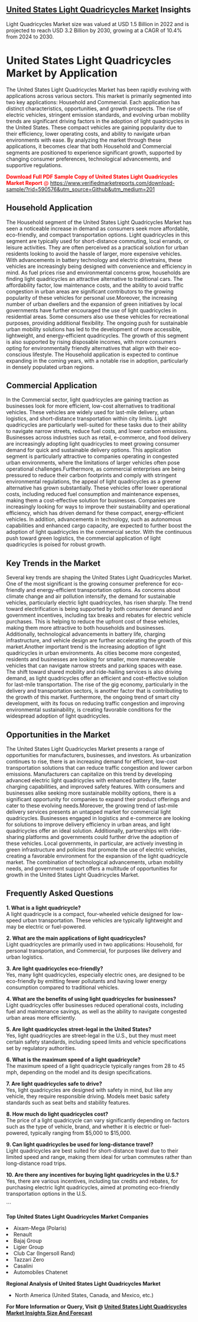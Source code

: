 <h2><a href="https://www.verifiedmarketreports.com/download-sample/?rid=590576&amp;utm_source=Github&amp;utm_medium=201" target="_blank">United States Light Quadricycles Market</a> Insights</h2><p>Light Quadricycles Market size was valued at USD 1.5 Billion in 2022 and is projected to reach USD 3.2 Billion by 2030, growing at a CAGR of 10.4% from 2024 to 2030.</p><p><h1>United States Light Quadricycles Market by Application</h1><p>The United States Light Quadricycles Market has been rapidly evolving with applications across various sectors. This market is primarily segmented into two key applications: Household and Commercial. Each application has distinct characteristics, opportunities, and growth prospects. The rise of electric vehicles, stringent emission standards, and evolving urban mobility trends are significant driving factors in the adoption of light quadricycles in the United States. These compact vehicles are gaining popularity due to their efficiency, lower operating costs, and ability to navigate urban environments with ease. By analyzing the market through these applications, it becomes clear that both Household and Commercial segments are positioned to experience significant growth, supported by changing consumer preferences, technological advancements, and supportive regulations.<p><span class=""><span style="color: #ff0000;"><strong>Download Full PDF Sample Copy of United States Light Quadricycles Market Report</strong> @ </span><a href="https://www.verifiedmarketreports.com/download-sample/?rid=590576&amp;utm_source=Github&amp;utm_medium=201" target="_blank">https://www.verifiedmarketreports.com/download-sample/?rid=590576&amp;utm_source=Github&amp;utm_medium=201</a></span></p></p><h2>Household Application</h2><p>The Household segment of the United States Light Quadricycles Market has seen a noticeable increase in demand as consumers seek more affordable, eco-friendly, and compact transportation options. Light quadricycles in this segment are typically used for short-distance commuting, local errands, or leisure activities. They are often perceived as a practical solution for urban residents looking to avoid the hassle of larger, more expensive vehicles. With advancements in battery technology and electric drivetrains, these vehicles are increasingly being designed with convenience and efficiency in mind. As fuel prices rise and environmental concerns grow, households are finding light quadricycles an attractive alternative to traditional cars. The affordability factor, low maintenance costs, and the ability to avoid traffic congestion in urban areas are significant contributors to the growing popularity of these vehicles for personal use.Moreover, the increasing number of urban dwellers and the expansion of green initiatives by local governments have further encouraged the use of light quadricycles in residential areas. Some consumers also use these vehicles for recreational purposes, providing additional flexibility. The ongoing push for sustainable urban mobility solutions has led to the development of more accessible, lightweight, and energy-efficient quadricycles. The growth of this segment is also supported by rising disposable incomes, with more consumers opting for environmentally friendly alternatives that align with their eco-conscious lifestyle. The Household application is expected to continue expanding in the coming years, with a notable rise in adoption, particularly in densely populated urban regions.<h2>Commercial Application</h2><p>In the Commercial sector, light quadricycles are gaining traction as businesses look for more efficient, low-cost alternatives to traditional vehicles. These vehicles are widely used for last-mile delivery, urban logistics, and short-distance transportation within city limits. Light quadricycles are particularly well-suited for these tasks due to their ability to navigate narrow streets, reduce fuel costs, and lower carbon emissions. Businesses across industries such as retail, e-commerce, and food delivery are increasingly adopting light quadricycles to meet growing consumer demand for quick and sustainable delivery options. This application segment is particularly attractive to companies operating in congested urban environments, where the limitations of larger vehicles often pose operational challenges.Furthermore, as commercial enterprises are being pressured to reduce their carbon footprints and comply with stringent environmental regulations, the appeal of light quadricycles as a greener alternative has grown substantially. These vehicles offer lower operational costs, including reduced fuel consumption and maintenance expenses, making them a cost-effective solution for businesses. Companies are increasingly looking for ways to improve their sustainability and operational efficiency, which has driven demand for these compact, energy-efficient vehicles. In addition, advancements in technology, such as autonomous capabilities and enhanced cargo capacity, are expected to further boost the adoption of light quadricycles in the commercial sector. With the continuous push toward green logistics, the commercial application of light quadricycles is poised for robust growth.<h2>Key Trends in the Market</h2><p>Several key trends are shaping the United States Light Quadricycles Market. One of the most significant is the growing consumer preference for eco-friendly and energy-efficient transportation options. As concerns about climate change and air pollution intensify, the demand for sustainable vehicles, particularly electric light quadricycles, has risen sharply. The trend toward electrification is being supported by both consumer demand and government incentives, including tax breaks and rebates for electric vehicle purchases. This is helping to reduce the upfront cost of these vehicles, making them more attractive to both households and businesses. Additionally, technological advancements in battery life, charging infrastructure, and vehicle design are further accelerating the growth of this market.Another important trend is the increasing adoption of light quadricycles in urban environments. As cities become more congested, residents and businesses are looking for smaller, more maneuverable vehicles that can navigate narrow streets and parking spaces with ease. The shift toward shared mobility and ride-hailing services is also driving demand, as light quadricycles offer an efficient and cost-effective solution for last-mile transportation. The rise of the gig economy, particularly in the delivery and transportation sectors, is another factor that is contributing to the growth of this market. Furthermore, the ongoing trend of smart city development, with its focus on reducing traffic congestion and improving environmental sustainability, is creating favorable conditions for the widespread adoption of light quadricycles.<h2>Opportunities in the Market</h2><p>The United States Light Quadricycles Market presents a range of opportunities for manufacturers, businesses, and investors. As urbanization continues to rise, there is an increasing demand for efficient, low-cost transportation solutions that can reduce traffic congestion and lower carbon emissions. Manufacturers can capitalize on this trend by developing advanced electric light quadricycles with enhanced battery life, faster charging capabilities, and improved safety features. With consumers and businesses alike seeking more sustainable mobility options, there is a significant opportunity for companies to expand their product offerings and cater to these evolving needs.Moreover, the growing trend of last-mile delivery services presents an untapped market for commercial light quadricycles. Businesses engaged in logistics and e-commerce are looking for solutions to improve delivery efficiency in urban areas, and light quadricycles offer an ideal solution. Additionally, partnerships with ride-sharing platforms and governments could further drive the adoption of these vehicles. Local governments, in particular, are actively investing in green infrastructure and policies that promote the use of electric vehicles, creating a favorable environment for the expansion of the light quadricycle market. The combination of technological advancements, urban mobility needs, and government support offers a multitude of opportunities for growth in the United States Light Quadricycles Market.<h2>Frequently Asked Questions</h2><p><b>1. What is a light quadricycle?</b><br>A light quadricycle is a compact, four-wheeled vehicle designed for low-speed urban transportation. These vehicles are typically lightweight and may be electric or fuel-powered.</p><p><b>2. What are the main applications of light quadricycles?</b><br>Light quadricycles are primarily used in two applications: Household, for personal transportation, and Commercial, for purposes like delivery and urban logistics.</p><p><b>3. Are light quadricycles eco-friendly?</b><br>Yes, many light quadricycles, especially electric ones, are designed to be eco-friendly by emitting fewer pollutants and having lower energy consumption compared to traditional vehicles.</p><p><b>4. What are the benefits of using light quadricycles for businesses?</b><br>Light quadricycles offer businesses reduced operational costs, including fuel and maintenance savings, as well as the ability to navigate congested urban areas more efficiently.</p><p><b>5. Are light quadricycles street-legal in the United States?</b><br>Yes, light quadricycles are street-legal in the U.S., but they must meet certain safety standards, including speed limits and vehicle specifications set by regulatory authorities.</p><p><b>6. What is the maximum speed of a light quadricycle?</b><br>The maximum speed of a light quadricycle typically ranges from 28 to 45 mph, depending on the model and its design specifications.</p><p><b>7. Are light quadricycles safe to drive?</b><br>Yes, light quadricycles are designed with safety in mind, but like any vehicle, they require responsible driving. Models meet basic safety standards such as seat belts and stability features.</p><p><b>8. How much do light quadricycles cost?</b><br>The price of a light quadricycle can vary significantly depending on factors such as the type of vehicle, brand, and whether it is electric or fuel-powered, typically ranging from $5,000 to $15,000.</p><p><b>9. Can light quadricycles be used for long-distance travel?</b><br>Light quadricycles are best suited for short-distance travel due to their limited speed and range, making them ideal for urban commutes rather than long-distance road trips.</p><p><b>10. Are there any incentives for buying light quadricycles in the U.S.?</b><br>Yes, there are various incentives, including tax credits and rebates, for purchasing electric light quadricycles, aimed at promoting eco-friendly transportation options in the U.S.</p>```</p><p><strong>Top United States Light Quadricycles Market Companies</strong></p><div data-test-id=""><p><li>Aixam-Mega (Polaris)</li><li> Renault</li><li> Bajaj Group</li><li> Ligier Group</li><li> Club Car (Ingersoll Rand)</li><li> Tazzari Zero</li><li> Casalini</li><li> Automobiles Chatenet</li></p><div><strong>Regional Analysis of&nbsp;United States Light Quadricycles Market</strong></div><ul><li dir="ltr"><p dir="ltr">North America&nbsp;(United States, Canada, and Mexico, etc.)</p></li></ul><p><strong>For More Information or Query, Visit @&nbsp;</strong><strong><a href="https://www.verifiedmarketreports.com/product/light-quadricycles-market/?utm_source=Github&amp;utm_medium=201" target="_blank">United States Light Quadricycles Market Insights Size And Forecast</a></strong></p></div>
